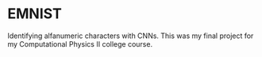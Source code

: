# EMNIST
Identifying alfanumeric characters with CNNs. This was my final project for my Computational Physics II college course.
